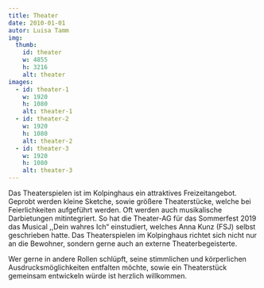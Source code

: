 ```yaml
---
title: Theater
date: 2010-01-01
autor: Luisa Tamm
img:
  thumb:
    id: theater
    w: 4855
    h: 3216
    alt: theater
images:
  - id: theater-1
    w: 1920
    h: 1080
    alt: theater-1
  - id: theater-2
    w: 1920
    h: 1080
    alt: theater-2
  - id: theater-3
    w: 1920
    h: 1080
    alt: theater-3
---
```

<!--mehr-->
Das Theaterspielen ist im Kolpinghaus ein attraktives Freizeitangebot. Geprobt werden kleine Sketche, sowie größere Theaterstücke, welche bei Feierlichkeiten aufgeführt werden. Oft werden auch musikalische Darbietungen mitintegriert. So hat die Theater-AG für das Sommerfest 2019 das Musical ,,Dein wahres Ich“ einstudiert, welches Anna Kunz (FSJ) selbst geschrieben hatte. Das Theaterspielen im Kolpinghaus richtet sich nicht nur an die Bewohner, sondern gerne auch an externe Theaterbegeisterte.

Wer gerne in andere Rollen schlüpft, seine stimmlichen und körperlichen Ausdrucksmöglichkeiten entfalten möchte, sowie ein Theaterstück gemeinsam entwickeln würde ist herzlich willkommen.
